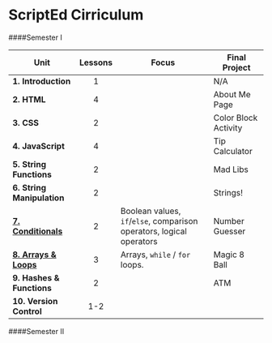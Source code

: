ScriptEd Cirriculum
===================
####Semester I

| Unit  | Lessons | Focus | Final Project | 
|-------|:-------:|------|--------------|
| **1. Introduction**| 1 |  | N/A | N/A |
| **2. HTML**| 4 |  | About Me Page |
| **3. CSS**| 2 |  | Color Block Activity | 
| **4. JavaScript** | 4 |  | Tip Calculator | 
| **5. String Functions** | 2 |  | Mad Libs | 
| **6. String Manipulation** | 2  |  | Strings! | 
| [**7. Conditionals**](units/7-conditional/) | 2  | Boolean values, `if`/`else`, comparison operators, logical operators | Number Guesser | 
| [**8. Arrays & Loops**](units/8-array-loop/) | 3  | Arrays, `while` / `for` loops. | Magic 8 Ball | 
| **9. Hashes & Functions** | 2  |  | ATM | 
| **10. Version Control** | 1-2  | | 

####Semester II
